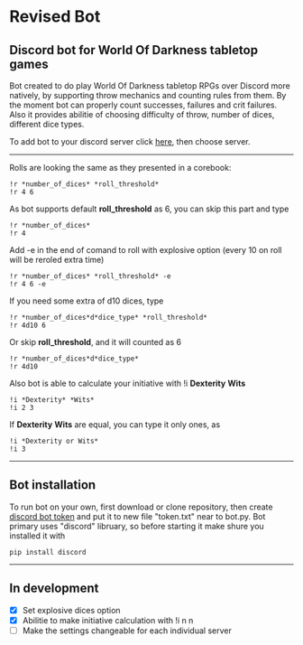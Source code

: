 # Revised Bot
## Discord bot for World Of Darkness tabletop games

Bot created to do play World Of Darkness tabletop RPGs over Discord more natively, by supporting throw mechanics and counting rules from them. By the moment bot can properly count successes, failures and crit failures. Also it provides abilitie of choosing difficulty of throw, number of dices, different dice types.

To add bot to your discord server click [here](https://discord.com/api/oauth2/authorize?client_id=729593204176977971&permissions=2048&scope=bot), then choose server.
___

Rolls are looking the same as they presented in a corebook:
```
!r *number_of_dices* *roll_threshold*
!r 4 6
```
As bot supports default  **roll_threshold** as 6, you can skip this part and type 
```
!r *number_of_dices*
!r 4
```
Add -e in the end of comand to roll with explosive option (every 10 on roll will be reroled extra time)
```
!r *number_of_dices* *roll_threshold* -e
!r 4 6 -e
```
If you need some extra of d10 dices, type

```
!r *number_of_dices*d*dice_type* *roll_threshold*
!r 4d10 6
```
Or skip **roll_threshold**, and it will counted as 6
```
!r *number_of_dices*d*dice_type*
!r 4d10
```
Also bot is able to calculate your initiative with !i **Dexterity** **Wits**
```
!i *Dexterity* *Wits*
!i 2 3
```
If **Dexterity** **Wits** are equal, you can type it only ones, as
```
!i *Dexterity or Wits*
!i 3
```
____
## Bot installation

To run bot on your own, first download or clone repository, then create [discord bot token](https://discord.com/developers/applications) and put it to new file "token.txt" near to bot.py.
Bot primary uses "discord" libruary, so before starting it make shure you installed it with
```
pip install discord
```
____
## In development

- [X] Set explosive dices option
- [X] Abilitie to make initiative calculation with !i n n
- [ ] Make the settings changeable for each individual server

